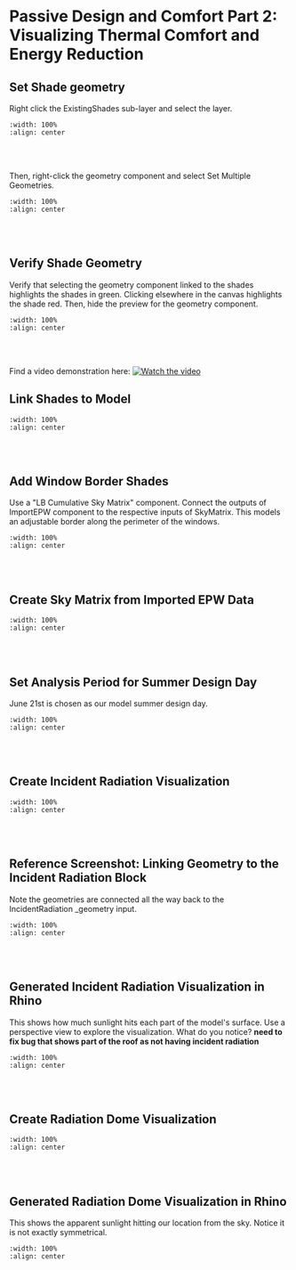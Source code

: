 # Passive Design and Comfort Part 2: Visualizing Thermal Comfort and Energy Reduction

## Set Shade geometry
Right click the ExistingShades sub-layer and select the layer.

```{image} ../_static/psvdgn1/psvdgn1_1.png
:width: 100%
:align: center
```
<br/><br/>

Then, right-click the geometry component and select Set Multiple Geometries.

```{image} ../_static/psvdgn1/psvdgn1_2.png
:width: 100%
:align: center
```
<br/><br/>

## Verify Shade Geometry
Verify that selecting the geometry component linked to the shades highlights the shades in green. Clicking elsewhere in the canvas highlights the shade red. Then, hide the preview for the geometry component.

```{image} ../_static/psvdgn1/psvdgn1_3.png
:width: 100%
:align: center
```
<br/><br/>

Find a video demonstration here:
[![Watch the video](https://github.com/gaudi369/buildingenergymodeling_workshops/blob/main/arch134b_workshops/_static/psvdgn1/psvdgn1_2.png)](https://github.com/gaudi369/buildingenergymodeling_workshops/blob/main/arch134b_workshops/_static/psvdgn1/psvdgn1_1.mp4)

## Link Shades to Model
```{image} ../_static/psvdgn1/psvdgn1_5.png
:width: 100%
:align: center
```
<br/><br/>

## Add Window Border Shades
Use a "LB Cumulative Sky Matrix" component. Connect the outputs of ImportEPW component to the respective inputs of SkyMatrix. This models an adjustable border along the perimeter of the windows. 

```{image} ../_static/psvdgn1/psvdgn1_6.png
:width: 100%
:align: center
```
<br/><br/>

## Create Sky Matrix from Imported EPW Data
```{image} ../_static/psvdgn1/psvdgn1_7.png
:width: 100%
:align: center
```
<br/><br/>

## Set Analysis Period for Summer Design Day
June 21st is chosen as our model summer design day.

```{image} ../_static/psvdgn1/psvdgn1_8.png
:width: 100%
:align: center
```
<br/><br/>

## Create Incident Radiation Visualization
```{image} ../_static/psvdgn1/psvdgn1_9.png
:width: 100%
:align: center
```
<br/><br/>

## Reference Screenshot: Linking Geometry to the Incident Radiation Block
Note the geometries are connected all the way back to the IncidentRadiation _geometry input.

```{image} ../_static/psvdgn1/psvdgn1_10.png
:width: 100%
:align: center
```
<br/><br/>

## Generated Incident Radiation Visualization in Rhino
This shows how much sunlight hits each part of the model's surface. Use a perspective view to explore the visualization. What do you notice?
**need to fix bug that shows part of the roof as not having incident radiation**

```{image} ../_static/psvdgn1/psvdgn1_11.png
:width: 100%
:align: center
```
<br/><br/>

## Create Radiation Dome Visualization
```{image} ../_static/psvdgn1/psvdgn1_12.png
:width: 100%
:align: center
```
<br/><br/>

## Generated Radiation Dome Visualization in Rhino
This shows the apparent sunlight hitting our location from the sky. Notice it is not exactly symmetrical. 

```{image} ../_static/psvdgn1/psvdgn1_13.png
:width: 100%
:align: center
```
<br/><br/>


